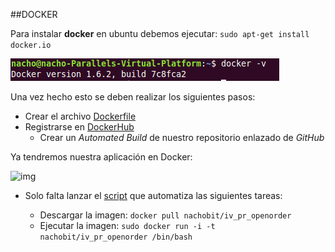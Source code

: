 ##DOCKER

Para instalar **docker** en ubuntu debemos ejecutar: ``` sudo apt-get install docker.io ```

![img](https://github.com/nachobit/ETSIIT/blob/master/backup/IV1516/ejercicios/practica/docker1.png)

Una vez hecho esto se deben realizar los siguientes pasos: 

- Crear el archivo [Dockerfile]() 
- Registrarse en [DockerHub](https://hub.docker.com)
	- Crear un *Automated Build* de nuestro repositorio enlazado de *GitHub*
	
Ya tendremos nuestra aplicación en Docker:

![img](https://github.com/nachobit/ETSIIT/blob/master/backup/IV1516/ejercicios/practica/docker2.png)

- Solo falta lanzar el [script]() que automatiza las siguientes tareas:
	
	- Descargar la imagen: ``` docker pull nachobit/iv_pr_openorder ```
	- Ejecutar la imagen: ``` sudo docker run -i -t nachobit/iv_pr_openorder /bin/bash ```


